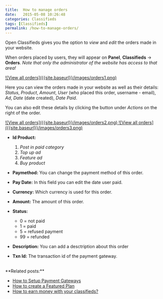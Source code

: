 ```yaml
---
title:  How to manage orders
date:   2015-05-08 10:26:48
categories: Classifieds
tags: [Classifieds]
permalink: /how-to-manage-orders/
---
```

Open Classifieds gives you the option to _view_ and _edit_ the orders made in your website. 

When orders placed by users, they will appear on **Panel**, **Classifieds** -> **Orders**. _Note that only the administrator of the website has access to that area!_

<a href="{{ site.baseurl }}/images/orders1.png" class="thumbnail gallery-item" data-gallery>
![View all orders]({{site.baseurl}}/images/orders1.png)
</a>

Here you can view the orders made in your website as well as their details:
_Status_, _Product_, _Amount_, _User_ (who placed this order, username - email), _Ad_, _Date_ (date created), _Date Paid_.

You can also edit these details by clicking the button under _Actions_ on the right of the order.

<a href="{{ site.baseurl }}/images/orders2.png" class="thumbnail gallery-item" data-gallery>
![View all orders]({{site.baseurl}}/images/orders2.png)
</a>

<a href="{{ site.baseurl }}/images/orders3.png" class="thumbnail gallery-item" data-gallery>
![View all orders]({{site.baseurl}}/images/orders3.png)
</a>

+ **Id Product:**
  1. _Post in paid category_
  2. _Top up ad_
  3. _Feature ad_
  4. _Buy product_

+ **Paymethod:** You can change the payment method of this order.
+ **Pay Date:** In this field you can edit the date user paid.
+ **Currency:** Which currency is used for this order.
+ **Amount:** The amount of this order.
+ **Status:** 
  * 0 =  not paid
  * 1 = paid
  * 5 = refused payment
  * 99 = refunded

+ **Description:** You can add a desctription about this order
+ **Txn Id:** The transaction id of the payment gateway.

<br>
**Related posts:**

+ [How to Setup Payment Gateways]({{site.baseurl}}/setup-payment-gateways)
+ [How to create a Featured Plan]({{site.baseurl}}/how-to-create-featured-plan)
+ [How to earn money with your classifieds?]({{site.baseurl}}/how-to-earn-money)
